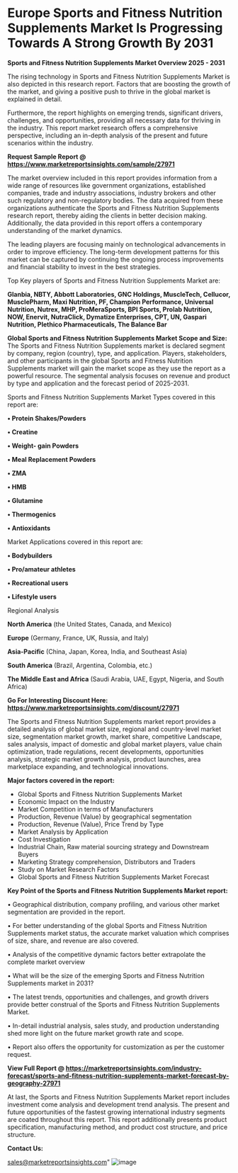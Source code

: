 # Europe Sports and Fitness Nutrition Supplements Market Is Progressing Towards A Strong Growth By 2031

<Strong> Sports and Fitness Nutrition Supplements Market Overview 2025 - 2031</strong>

The rising technology in Sports and Fitness Nutrition Supplements Market is also depicted in this research report. Factors that are boosting the growth of the market, and giving a positive push to thrive in the global market is explained in detail.

Furthermore, the report highlights on emerging trends, significant drivers, challenges, and opportunities, providing all necessary data for thriving in the industry. This report market research offers a comprehensive perspective, including an in-depth analysis of the present and future scenarios within the industry.

<strong>Request Sample Report @ <a href=https://www.marketreportsinsights.com/sample/27971>https://www.marketreportsinsights.com/sample/27971</a></strong>

The market overview included in this report provides information from a wide range of resources like government organizations, established companies, trade and industry associations, industry brokers and other such regulatory and non-regulatory bodies. The data acquired from these organizations authenticate the Sports and Fitness Nutrition Supplements research report, thereby aiding the clients in better decision making. Additionally, the data provided in this report offers a contemporary understanding of the market dynamics.

The leading players are focusing mainly on technological advancements in order to improve efficiency. The long-term development patterns for this market can be captured by continuing the ongoing process improvements and financial stability to invest in the best strategies.

Top Key players of Sports and Fitness Nutrition Supplements Market are:

<strong>Glanbia, NBTY, Abbott Laboratories, GNC Holdings, MuscleTech, Cellucor, MusclePharm, Maxi Nutrition, PF, Champion Performance, Universal Nutrition, Nutrex, MHP, ProMeraSports, BPI Sports, Prolab Nutrition, NOW, Enervit, NutraClick, Dymatize Enterprises, CPT, UN, Gaspari Nutrition, Plethico Pharmaceuticals, The Balance Bar</strong>

<strong><b>Global Sports and Fitness Nutrition Supplements Market Scope and Size:</b></strong>
The Sports and Fitness Nutrition Supplements market is declared segment by company, region (country), type, and application. Players, stakeholders, and other participants in the global Sports and Fitness Nutrition Supplements market will gain the market scope as they use the report as a powerful resource. The segmental analysis focuses on revenue and product by type and application and the forecast period of 2025-2031.

Sports and Fitness Nutrition Supplements Market Types covered in this report are:

<strong>• Protein Shakes/Powders

• Creatine

• Weight- gain Powders

• Meal Replacement Powders

• ZMA

• HMB

• Glutamine

• Thermogenics

• Antioxidants</strong>

Market Applications covered in this report are:

<strong>• Bodybuilders

• Pro/amateur athletes

• Recreational users

• Lifestyle users</strong> 

Regional Analysis

<strong>North America</strong> (the United States, Canada, and Mexico)

<strong>Europe</strong> (Germany, France, UK, Russia, and Italy)

<strong>Asia-Pacific</strong> (China, Japan, Korea, India, and Southeast Asia)

<strong>South America</strong> (Brazil, Argentina, Colombia, etc.)

<strong>The Middle East and Africa</strong> (Saudi Arabia, UAE, Egypt, Nigeria, and South Africa)

<strong>Go For Interesting Discount Here: <a href=https://www.marketreportsinsights.com/discount/27971>https://www.marketreportsinsights.com/discount/27971</a></strong>

The Sports and Fitness Nutrition Supplements market report provides a detailed analysis of global market size, regional and country-level market size, segmentation market growth, market share, competitive Landscape, sales analysis, impact of domestic and global market players, value chain optimization, trade regulations, recent developments, opportunities analysis, strategic market growth analysis, product launches, area marketplace expanding, and technological innovations.

<strong><b>Major factors covered in the report:</b></strong>
<ul>
  <li>Global Sports and Fitness Nutrition Supplements Market </li>
  <li>Economic Impact on the Industry</li>
  <li>Market Competition in terms of Manufacturers</li>
  <li>Production, Revenue (Value) by geographical segmentation</li>
  <li>Production, Revenue (Value), Price Trend by Type</li>
  <li>Market Analysis by Application</li>
  <li>Cost Investigation</li>
  <li>Industrial Chain, Raw material sourcing strategy and Downstream Buyers</li>
  <li>Marketing Strategy comprehension, Distributors and Traders</li>
  <li>Study on Market Research Factors</li>
  <li>Global Sports and Fitness Nutrition Supplements Market Forecast</li>
</ul>

<strong><b>Key Point of the Sports and Fitness Nutrition Supplements Market report:</b></strong>

• Geographical distribution, company profiling, and various other market segmentation are provided in the report.

• For better understanding of the global Sports and Fitness Nutrition Supplements market status, the accurate market valuation which comprises of size, share, and revenue are also covered.

• Analysis of the competitive dynamic factors better extrapolate the complete market overview

• What will be the size of the emerging Sports and Fitness Nutrition Supplements market in 2031?

• The latest trends, opportunities and challenges, and growth drivers provide better construal of the Sports and Fitness Nutrition Supplements Market.

• In-detail industrial analysis, sales study, and production understanding shed more light on the future market growth rate and scope.

• Report also offers the opportunity for customization as per the customer request.

<strong><b>View Full Report @ <a href=https://marketreportsinsights.com/industry-forecast/sports-and-fitness-nutrition-supplements-market-forecast-by-geography-27971>https://marketreportsinsights.com/industry-forecast/sports-and-fitness-nutrition-supplements-market-forecast-by-geography-27971</a></b></strong>


At last, the Sports and Fitness Nutrition Supplements Market report includes investment come analysis and development trend analysis. The present and future opportunities of the fastest growing international industry segments are coated throughout this report. This report additionally presents product specification, manufacturing method, and product cost structure, and price structure.

<strong>Contact Us:</strong>

sales@marketreportsinsights.com"
![image](https://github.com/user-attachments/assets/0de2113d-52cb-4046-a195-6e4dd4ad3a50)
